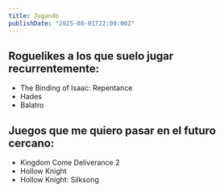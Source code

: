 ```yaml
---
title: Jugando
publishDate: "2025-08-01T22:09:00Z"
---
```


## Roguelikes a los que suelo jugar recurrentemente:
- The Binding of Isaac: Repentance
- Hades
- Balatro

## Juegos que me quiero pasar en el futuro cercano:
- Kingdom Come Deliverance 2
- Hollow Knight
- Hollow Knight: Silksong

